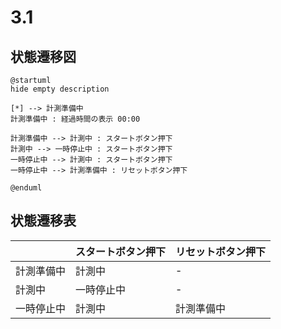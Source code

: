 # 3.1

## 状態遷移図

```puml
@startuml
hide empty description

[*] --> 計測準備中
計測準備中 : 経過時間の表示 00:00

計測準備中 --> 計測中 : スタートボタン押下
計測中 --> 一時停止中 : スタートボタン押下
一時停止中 --> 計測中 : スタートボタン押下
一時停止中 --> 計測準備中 : リセットボタン押下

@enduml
```

## 状態遷移表

|            | スタートボタン押下 | リセットボタン押下 |
| ---------- | ------------------ | ------------------ |
| 計測準備中 | 計測中             | -                  |
| 計測中     | 一時停止中         | -                  |
| 一時停止中 | 計測中             | 計測準備中         |

